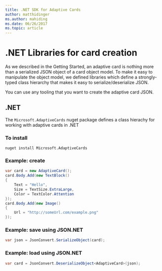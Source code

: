 ```yaml
---
title: .NET SDK for Adaptive Cards
author: matthidinger
ms.author: mahiding
ms.date: 06/26/2017
ms.topic: article
---
```


# .NET Libraries for card creation
As we described in the Getting Started, an adaptive card is nothing more than a serialized JSON object of 
a card object model. To make it easy to manipulate the object model, we defined libraries which 
define a strongly-typed class hierarchy that makes it easy to serialize/deserialize JSON. <!-- make sure i didn't change the meaning of this last sentence-->

You can use any tooling that you want to create the adaptive card JSON.

## .NET 
The `Microsoft.AdaptiveCards` nuget package defines a class hierachy for working with adaptive cards in .NET

### To install
```console
nuget install Microsoft.AdaptiveCards 
```

### Example: create

```csharp
var card = new AdaptiveCard();
card.Body.Add(new TextBlock() 
{
    Text = "Hello",
    Size = TextSize.ExtraLarge,
    Color = TextColor.Attention
});
card.Body.Add(new Image() 
{
    Url = "http://someUrl.com/example.png"
});
```
### Example: save using JSON.NET
```csharp
var json = JsonConvert.SerializeObject(card);
```

### Example: load using JSON.NET
```csharp
var card = JsonConvert.DeserializeObject<AdaptiveCard>(json);
```

